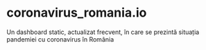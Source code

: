 # coronavirus_romania.io
Un dashboard static, actualizat frecvent, în care se prezintă situația pandemiei cu coronavirus în România
